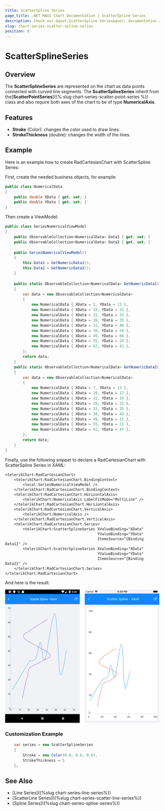```yaml
---
title: ScatterSpline Series
page_title: .NET MAUI Chart Documentation | ScatterSpline Series
description: Check our &quot;ScatterSpline Series&quot; documentation article for Telerik Chart for .NET MAUI
slug: chart-series-scatter-spline-series
position: 0
---
```


# ScatterSplineSeries #

## Overview ##

The **ScatterSplineSeries** are represented on the chart as data points connected with curved line segments. The **ScatterSplineSeries** inherit from the[**ScatterPointSeries**]({% slug chart-series-scatter-point-series %}) class and also require both axes of the chart to be of type **NumericalAxis**.

## Features ##

- **Stroke** (Color): changes the color used to draw lines.
- **StrokeThickness** (double): changes the width of the lines.


## Example ##

Here is an example how to create RadCartesianChart with ScatterSpline Series:

First, create the needed business objects, for example:

```C#
public class NumericalData
{
    public double XData { get; set; }
    public double YData { get; set; }
}
```

Then create a ViewModel:

```C#
public class SeriesNumericalViewModel
{
    public ObservableCollection<NumericalData> Data1 { get; set; }
    public ObservableCollection<NumericalData> Data2 { get; set; }

    public SeriesNumericalViewModel()
    {
        this.Data1 = GetNumericData1();
        this.Data2 = GetNumericData2();
    }

    public static ObservableCollection<NumericalData> GetNumericData1()
    {
        var data = new ObservableCollection<NumericalData>
        {
            new NumericalData { XData = 2, YData = 13 },
            new NumericalData { XData = 19, YData = 31 },
            new NumericalData { XData = 22, YData = 33 },
            new NumericalData { XData = 28, YData = 35 },
            new NumericalData { XData = 33, YData = 46 },
            new NumericalData { XData = 38, YData = 34 },
            new NumericalData { XData = 49, YData = 66 },
            new NumericalData { XData = 55, YData = 24 },
            new NumericalData { XData = 62, YData = 41 },
        };
        return data;
    }
    public static ObservableCollection<NumericalData> GetNumericData2()
    {
        var data = new ObservableCollection<NumericalData>
        {
            new NumericalData { XData = 7, YData = 13 },
            new NumericalData { XData = 19, YData = 17 },
            new NumericalData { XData = 22, YData = 19 },
            new NumericalData { XData = 28, YData = 21 },
            new NumericalData { XData = 33, YData = 35 },
            new NumericalData { XData = 38, YData = 43 },
            new NumericalData { XData = 49, YData = 15 },
            new NumericalData { XData = 55, YData = 21 },
            new NumericalData { XData = 62, YData = 47 },
        };
        return data;
    }
}
```

Finally, use the following snippet to declare a RadCartesianChart with ScatterSpline Series in XAML:

```XAML
<telerikChart:RadCartesianChart>
    <telerikChart:RadCartesianChart.BindingContext>
        <local:SeriesNumericalViewModel />
    </telerikChart:RadCartesianChart.BindingContext>
    <telerikChart:RadCartesianChart.HorizontalAxis>
        <telerikChart:NumericalAxis LabelFitMode="MultiLine" />
    </telerikChart:RadCartesianChart.HorizontalAxis>
    <telerikChart:RadCartesianChart.VerticalAxis>
        <telerikChart:NumericalAxis />
    </telerikChart:RadCartesianChart.VerticalAxis>
    <telerikChart:RadCartesianChart.Series>
        <telerikChart:ScatterSplineSeries XValueBinding="XData"
                                          YValueBinding="YData"
                                          ItemsSource="{Binding Data1}" />
        <telerikChart:ScatterSplineSeries XValueBinding="XData"
                                          YValueBinding="YData"
                                          ItemsSource="{Binding Data2}" />
    </telerikChart:RadCartesianChart.Series>
</telerikChart:RadCartesianChart>
```

And here is the result:
	
![Basic ScatterSplineSeries](images/cartesian-scatter-spline-series-basic-example.png)

### Customization Example

```C#
	var series = new ScatterSplineSeries 
	{ 
		Stroke = new Color(0.6, 0.6, 0.9), 
		StrokeThickness = 5 
	};
```
## See Also

- [Line Series]({%slug chart-series-line-series%})
- [ScatterLine Series]({%slug chart-series-scatter-line-series%})
- [Spline Series]({%slug chart-series-spline-series%})
